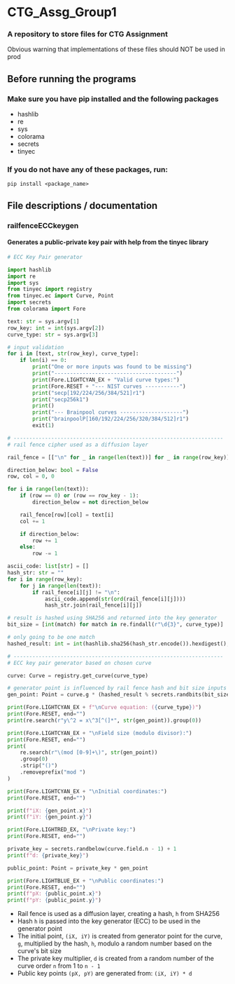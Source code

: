 # CTG_Assg_Group1
### A repository to store files for CTG Assignment
Obvious warning that implementations of these files should NOT be used in prod

## Before running the programs
### Make sure you have pip installed and the following packages
- hashlib
- re
- sys
- colorama
- secrets
- tinyec

### If you do not have any of these packages, run:
`pip install <package_name>`

## File descriptions / documentation
### railfenceECCkeygen
#### Generates a public-private key pair with help from the tinyec library
```python
# ECC Key Pair generator

import hashlib
import re
import sys
from tinyec import registry
from tinyec.ec import Curve, Point
import secrets
from colorama import Fore

text: str = sys.argv[1]
row_key: int = int(sys.argv[2])
curve_type: str = sys.argv[3]

# input validation
for i in [text, str(row_key), curve_type]:
    if len(i) == 0:
        print("One or more inputs was found to be missing")
        print("---------------------------------------")
        print(Fore.LIGHTCYAN_EX + "Valid curve types:")
        print(Fore.RESET + "--- NIST curves -----------")
        print("secp[192/224/256/384/521]r1")
        print("secp256k1")
        print()
        print("--- Brainpool curves --------------------")
        print("brainpoolP[160/192/224/256/320/384/512]r1")
        exit(1)

# -------------------------------------------------------------------
# rail fence cipher used as a diffusion layer

rail_fence = [["\n" for _ in range(len(text))] for _ in range(row_key)]

direction_below: bool = False
row, col = 0, 0

for i in range(len(text)):
    if (row == 0) or (row == row_key - 1):
        direction_below = not direction_below

    rail_fence[row][col] = text[i]
    col += 1

    if direction_below:
        row += 1
    else:
        row -= 1

ascii_code: list[str] = []
hash_str: str = ""
for i in range(row_key):
    for j in range(len(text)):
        if rail_fence[i][j] != "\n":
            ascii_code.append(str(ord(rail_fence[i][j])))
            hash_str.join(rail_fence[i][j])

# result is hashed using SHA256 and returned into the key generator
bit_size = [int(match) for match in re.findall(r"\d{3}", curve_type)]

# only going to be one match
hashed_result: int = int(hashlib.sha256(hash_str.encode()).hexdigest(), 16)

# -------------------------------------------------------------------
# ECC key pair generator based on chosen curve

curve: Curve = registry.get_curve(curve_type)

# generator point is influenced by rail fence hash and bit size inputs
gen_point: Point = curve.g * (hashed_result % secrets.randbits(bit_size[0]))

print(Fore.LIGHTCYAN_EX + f"\nCurve equation: ({curve_type})")
print(Fore.RESET, end="")
print(re.search(r"y\^2 = x\^3[^(]*", str(gen_point)).group(0))

print(Fore.LIGHTCYAN_EX + "\nField size (modulo divisor):")
print(Fore.RESET, end="")
print(
    re.search(r"\(mod [0-9]+\)", str(gen_point))
    .group(0)
    .strip("()")
    .removeprefix("mod ")
)

print(Fore.LIGHTCYAN_EX + "\nInitial coordinates:")
print(Fore.RESET, end="")

print(f"iX: {gen_point.x}")
print(f"iY: {gen_point.y}")

print(Fore.LIGHTRED_EX, "\nPrivate key:")
print(Fore.RESET, end="")

private_key = secrets.randbelow(curve.field.n - 1) + 1
print(f"d: {private_key}")

public_point: Point = private_key * gen_point

print(Fore.LIGHTBLUE_EX + "\nPublic coordinates:")
print(Fore.RESET, end="")
print(f"pX: {public_point.x}")
print(f"pY: {public_point.y}")
```
- Rail fence is used as a diffusion layer, creating a hash, `h` from SHA256 
- Hash `h` is passed into the key generator (ECC) to be used in the generator point
- The initial point, `(iX, iY)` is created from generator point for the curve, `g`, multiplied by the hash, `h`, modulo a random number based on the curve's bit size
- The private key multiplier, `d` is created from a random number of the curve order `n` from 1 to `n - 1`
- Public key points `(pX, pY)` are generated from: `(iX, iY) * d`
